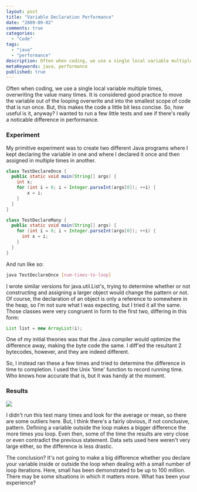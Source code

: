 ```yaml
---
layout: post
title: "Variable Declaration Performance"
date: "2009-09-02"
comments: true
categories:
  - "Code"
tags:
  - "java"
  - "performance"
description: Often when coding, we use a single local variable multiple times, overwriting the value many times.  It is considered good practice to move the variable out
metaKeywords: java, performance
published: true
---
```


Often when coding, we use a single local variable multiple times, overwriting the value many times.  It is considered good practice to move the variable out of the looping overwrite and into the smallest scope of code that is run once.  But, this makes the code a little bit less concise.  So, how useful is it, anyway?  I wanted to run a few little tests and see if there's really a noticable difference in performance.  

<!--more-->

### Experiment

My primitive experiment was to create two different Java programs where I kept declaring the variable in one and where I declared it once and then assigned in multiple times in another.

```java
class TestDeclareOnce {
  public static void main(String[] args) {
    int x;
    for (int i = 0; i < Integer.parseInt(args[0]); ++i) {
        x = i;
    }
  }
}

class TestDeclareMany {
  public static void main(String[] args) {
    for (int i = 0; i < Integer.parseInt(args[0]); ++i) {
      int x = i;
    }
  }
}
```

And run like so:

```bash
java TestDeclareOnce [num-times-to-loop]
```

I wrote similar versions for java.util.List's, trying to determine whether or not constructing and assigning a larger object would change the pattern or not.  Of course, the declaration of an object is only a reference to somewhere in the heap, so I'm not sure what I was expecting, but I tried it all the same.  Those classes were very congruent in form to the first two, differing in this form:

```java
List list = new ArrayList(i);
```

One of my initial theories was that the Java compiler would optimize the difference away, making the byte code the same.  I diff'ed the resultant 2 bytecodes, however, and they are indeed different.

So, I instead ran these a few times and tried to determine the difference in time to completion.  I used the Unix 'time' function to record running time.  Who knows how accurate that is, but it was handy at the moment.

### Results

<a href="http://picasaweb.google.com/lh/photo/LvQyLtgitOy4XVWZYjX7LQ?feat=embedwebsite"><img src="http://lh6.ggpht.com/_5XZCKcD6--c/Sp6-v4GovRI/AAAAAAAAIWg/KlHJpd4HQsI/s400/VarDeclarationSpeedResults.png" /></a>

I didn't run this test many times and look for the average or mean, so there are some outliers here.  But, I think there's a fairly obvious, if not conclusive, pattern.  Defining a variable outside the loop makes a bigger difference the more times you loop.  Even then, some of the time the results are very close or even contradict the previous statement.  Data sets used here weren't very large either, so the difference is less drastic.  

The conclusion?  It's not going to make a big difference whether you declare your variable inside or outside the loop when dealing with a small number of loop iterations.  Here, small has been demonstrated to be up to 100 million.  There may be some situations in which it matters more.  What has been your experience?

  
